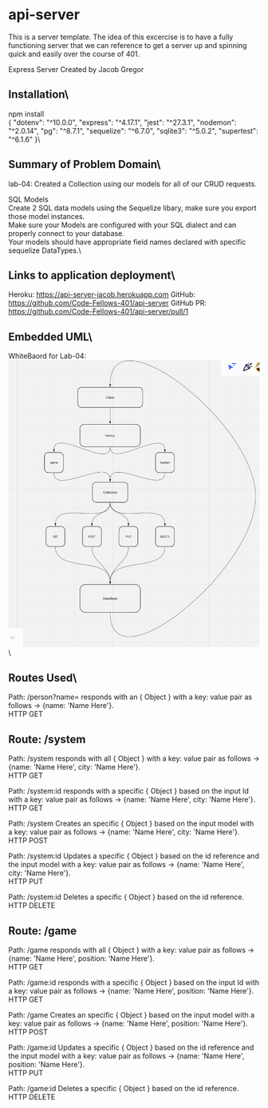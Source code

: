 # api-server

This is a server template. The idea of this excercise is to have a fully functioning server that we can reference to get a server up and spinning quick and easily over the course of 401.

Express Server
Created by Jacob Gregor

## Installation\

npm install\
{
"dotenv": "^10.0.0",
"express": "^4.17.1",
"jest": "^27.3.1",
"nodemon": "^2.0.14",
"pg": "^8.7.1",
"sequelize": "^6.7.0",
"sqlite3": "^5.0.2",
"supertest": "^6.1.6"
}\

## Summary of Problem Domain\

lab-04: Created a Collection using our models for all of our CRUD requests.

SQL Models\
Create 2 SQL data models using the Sequelize libary, make sure you export those model instances.\
Make sure your Models are configured with your SQL dialect and can properly connect to your database.\
Your models should have appropriate field names declared with specific sequelize DataTypes.\

## Links to application deployment\

Heroku: https://api-server-jacob.herokuapp.com
GitHub: https://github.com/Code-Fellows-401/api-server
GitHub PR: https://github.com/Code-Fellows-401/api-server/pull/1

## Embedded UML\

WhiteBaord for Lab-04:
![whiteboard](./lib/images/api-server.png)\

## Routes Used\

Path: /person?name=
responds with an { Object } with a key: value pair as follows -> {name: 'Name Here'}.\
HTTP GET

## Route: /system

Path: /system
responds with all { Object } with a key: value pair as follows -> {name: 'Name Here', city: 'Name Here'}.\
HTTP GET

Path: /system:id
responds with a specific { Object } based on the input Id with a key: value pair as follows -> {name: 'Name Here', city: 'Name Here'}.\
HTTP GET

Path: /system
Creates an specific { Object } based on the input model with a key: value pair as follows -> {name: 'Name Here', city: 'Name Here'}.\
HTTP POST

Path: /system:id
Updates a specific { Object } based on the id reference and the input model with a key: value pair as follows -> {name: 'Name Here', city: 'Name Here'}.\
HTTP PUT

Path: /system:id
Deletes a specific { Object } based on the id reference.\
HTTP DELETE

## Route: /game

Path: /game
responds with all { Object } with a key: value pair as follows -> {name: 'Name Here', position: 'Name Here'}.\
HTTP GET

Path: /game:id
responds with a specific { Object } based on the input Id with a key: value pair as follows -> {name: 'Name Here', position: 'Name Here'}.\
HTTP GET

Path: /game
Creates an specific { Object } based on the input model with a key: value pair as follows -> {name: 'Name Here', position: 'Name Here'}.\
HTTP POST

Path: /game:id
Updates a specific { Object } based on the id reference and the input model with a key: value pair as follows -> {name: 'Name Here', position: 'Name Here'}.\
HTTP PUT

Path: /game:id
Deletes a specific { Object } based on the id reference.\
HTTP DELETE
